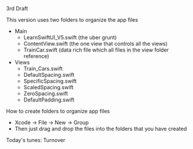 3rd Draft

This version uses two folders to organize the app files

* Main
  * LearnSwiftUI_V5.swift (the uber grunt)
  * ContentView.swift (the one view that controls all the views)
  * TrainCar.swift (data rich file which all files in the view folder reference)
* Views
  * Train_Cars.swift
  * DefaultSpacing.swift
  * SpecificSpacing.swift
  * ScaledSpacing.swift
  * ZeroSpacing.swift
  * DefaultPadding.swift

How to create folders to organize app files

* Xcode -> File -> New -> Group 
* Then just drag and drop the files into the folders that you have created

Today's tunes: Turnover
